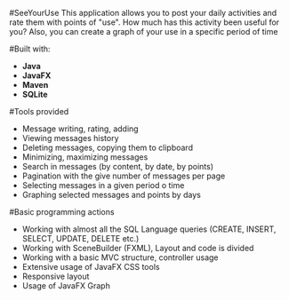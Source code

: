 #SeeYourUse
This application allows you to post your daily activities and rate them with points of "use". How much has this activity been useful for you? Also, you can create a graph of your use in a specific period of time

#Built with:
* **Java**
* **JavaFX**
* **Maven**
* **SQLite**

#Tools provided
* Message writing, rating, adding
* Viewing messages history
* Deleting messages, copying them to clipboard
* Minimizing, maximizing messages
* Search in messages (by content, by date, by points)
* Pagination with the give number of messages per page
* Selecting messages in a given period o time
* Graphing selected messages and points by days

#Basic programming actions
* Working with almost all the SQL Language queries (CREATE, INSERT, SELECT, UPDATE, DELETE etc.)
* Working with SceneBuilder (FXML), Layout and code is divided
* Working with a basic MVC structure, controller usage
* Extensive usage of JavaFX CSS tools
* Responsive layout
* Usage of JavaFX Graph
